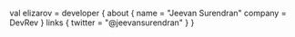 val elizarov = developer {
    about {
        name = "Jeevan Surendran"
        company = DevRev
    }
    links {
        twitter = "@jeevansurendran"
    }
}
